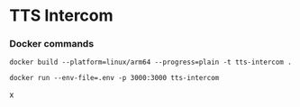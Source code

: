 # TTS Intercom

### Docker commands

```shell
docker build --platform=linux/arm64 --progress=plain -t tts-intercom .
```

```shell
docker run --env-file=.env -p 3000:3000 tts-intercom
```

x
